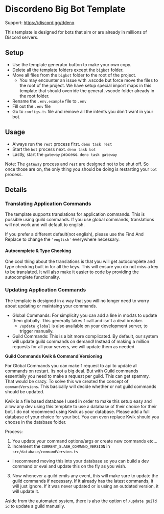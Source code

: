 # Discordeno Big Bot Template

Support: <https://discord.gg/ddeno>

This template is designed for bots that aim or are already in millions of
Discord servers.

## Setup

- Use the template generator button to make your own copy.
- Delete all the template folders except the `bigbot` folder.
- Move all files from the `bigbot` folder to the root of the project.
  - You may encounter an issue with .vscode but force move the files to the root
    of the project. We have setup special import maps in this template that
    should override the general .vscode folder already in the root folder.
- Rename the `.env.example` file to `.env`
- Fill out the `.env` file
- Go to `configs.ts` file and remove all the intents you don't want in your bot.

## Usage

- Always run the `rest` process first. `deno task rest`
- Start the `bot` process next. `deno task bot`
- Lastly, start the `gateway` process. `deno task gateway`

Note: The `gateway` process and `rest` are designed not to be shut off. So once
those are on, the only thing you should be doing is restarting your `bot`
process.

## Details

### Translating Application Commands

The template supports translations for application commands. This is possible
using guild commands. If you use global commands, translations will not work and
will default to english.

If you prefer a different default(not english), please use the Find And Replace
to change the `'english'` everywhere necessary.

#### Autocomplete & Type Checking

One cool thing about the translations is that you will get autocomplete and type
checking built in for all the keys. This will ensure you do not miss a key to be
translated. It will also make it easier to code by providing the autocomplete
functionality.

### Updating Application Commands

The template is designed in a way that you will no longer need to worry about
updating or maintaing your commands.

- Global Commands: For simplicity you can add a line in mod.ts to update them
  globally. This generally takes 1 call and isn't a deal breaker.
  - `/update global` is also available on your development server, to trigger
    manually.
- Guild Commands: This is a bit more complicated. By default, our system will
  update guild commands on demand! Instead of making a million requests for all
  your servers, we will update them as needed.

**Guild Commands Kwik & Command Versioning**

For Global Commands you can make 1 request to api to update all commands on
restart. Its not a big deal. But with Guild commands essentially you need to
make a request per guild. This can get spammy. That would be crazy. To solve
this we created the concept of `commandVersions`. This basically will decide
whether or not guild commands should be updated.

Kwik is a file based database I used in order to make this setup easy and allow
any dev using this template to use a database of their choice for their bot. I
do not recommend using Kwik as your database. Please add a full database of your
choice for your bot. You can even replace Kwik should you choose in the database
folder.

Process:

1. You update your command options/args or create new commands etc...
2. Increment the `CURRENT_SLASH_COMMAND_VERSION` in
   `src/database/commandVersion.ts`

- I recommend moving this into your database so you can build a dev command or
  eval and update this on the fly as you wish.

3. Now whenever a guild emits any event, this will make sure to update the guild
   commands if necessary. If it already has the latest commands, it will just
   ignore. If it was never updated or is using an outdated version, it will
   update it.

Aside from the automated system, there is also the option of `/update guild id`
to update a guild manually.
